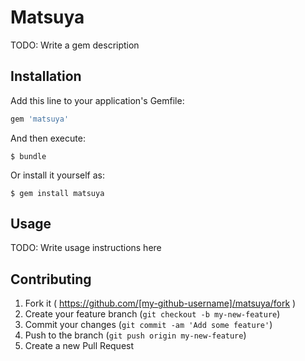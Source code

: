 # Matsuya

TODO: Write a gem description

## Installation

Add this line to your application's Gemfile:

```ruby
gem 'matsuya'
```

And then execute:

    $ bundle

Or install it yourself as:

    $ gem install matsuya

## Usage

TODO: Write usage instructions here

## Contributing

1. Fork it ( https://github.com/[my-github-username]/matsuya/fork )
2. Create your feature branch (`git checkout -b my-new-feature`)
3. Commit your changes (`git commit -am 'Add some feature'`)
4. Push to the branch (`git push origin my-new-feature`)
5. Create a new Pull Request
